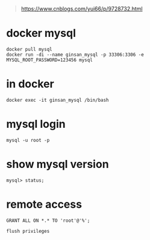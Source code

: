 > https://www.cnblogs.com/yui66/p/9728732.html
# docker mysql

    docker pull mysql
    docker run -di --name ginsan_mysql -p 33306:3306 -e MYSQL_ROOT_PASSWORD=123456 mysql
    
# in docker 

    docker exec -it ginsan_mysql /bin/bash
# mysql login 

    mysql -u root -p
    
# show mysql version 

    mysql> status;
    
# remote access

    GRANT ALL ON *.* TO 'root'@'%';
    	
    flush privileges